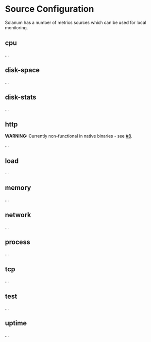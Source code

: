 Source Configuration
====================

Solanum has a number of metrics sources which can be used for local monitoring.


## cpu

...


## disk-space

...


## disk-stats

...


## http

**WARNING:** Currently non-functional in native binaries - see
[#8](https://github.com/greglook/solanum/issues/8).

...


## load

...


## memory

...


## network

...


## process

...


## tcp

...


## test

...


## uptime

...
